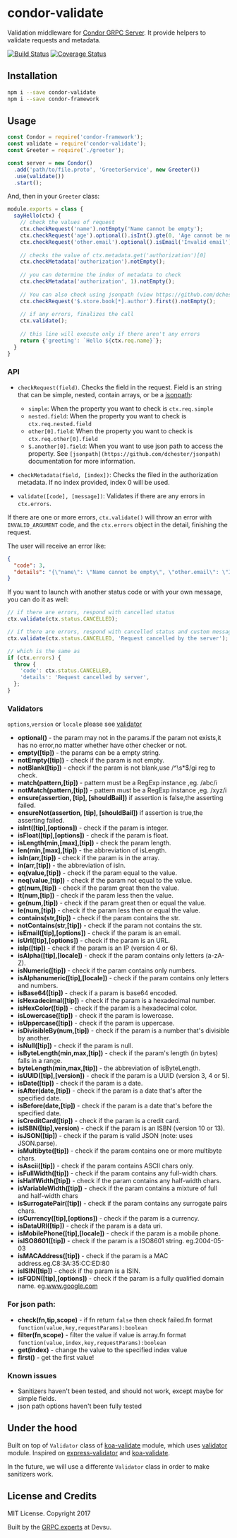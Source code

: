 # condor-validate

Validation middleware for [Condor GRPC Server](https://github.com/devsu/condor-framework). It provide helpers to validate requests and metadata.

[![Build Status](https://travis-ci.org/devsu/condor-validate.svg?branch=master)](https://travis-ci.org/devsu/condor-validate)
[![Coverage Status](https://coveralls.io/repos/github/devsu/condor-validate/badge.svg)](https://coveralls.io/github/devsu/condor-validate)

## Installation

```bash
npm i --save condor-validate
npm i --save condor-framework
```

## Usage

```js
const Condor = require('condor-framework');
const validate = require('condor-validate');
const Greeter = require('./greeter');

const server = new Condor()
  .add('path/to/file.proto', 'GreeterService', new Greeter())
  .use(validate())
  .start();
```

And, then in your `Greeter` class:

```js
module.exports = class {
  sayHello(ctx) {
    // check the values of request
    ctx.checkRequest('name').notEmpty('Name cannot be empty');
    ctx.checkRequest('age').optional().isInt().gte(0, 'Age cannot be negative');
    ctx.checkRequest('other.email').optional().isEmail('Invalid email');
    
    // checks the value of ctx.metadata.get('authorization')[0]
    ctx.checkMetadata('authorization').notEmpty();
    
    // you can determine the index of metadata to check
    ctx.checkMetadata('authorization', 1).notEmpty();
    
    // You can also check using jsonpath (view https://github.com/dchester/jsonpath)
    ctx.checkRequest('$.store.book[*].author').first().notEmpty();
    
    // if any errors, finalizes the call
    ctx.validate();
    
    // this line will execute only if there aren't any errors
    return {'greeting': `Hello ${ctx.req.name}`};
  }
}
```

### API

- `checkRequest(field)`. Checks the field in the request. Field is an string that can be simple, nested, contain arrays, or be a [jsonpath](https://github.com/dchester/jsonpath):

  - `simple`: When the property you want to check is `ctx.req.simple`
  - `nested.field`: When the property you want to check is `ctx.req.nested.field`
  - `other[0].field`: When the property you want to check is `ctx.req.other[0].field`
  - `$.another[0].field`: When you want to use json path to access the property. See `[jsonpath](https://github.com/dchester/jsonpath)` documentation for more information.

- `checkMetadata(field, [index])`: Checks the filed in the authorization metadata. If no index provided, index 0 will be used.
- `validate([code], [message])`: Validates if there are any errors in `ctx.errors`.

If there are one or more errors, `ctx.validate()` will throw an error with `INVALID_ARGUMENT` code, and the `ctx.errors` object in the detail, finishing the request. 

The user will receive an error like:

```json
{
  "code": 3,
  "details": "{\"name\": \"Name cannot be empty\", \"other.email\": \"Invalid email\"}"
}
```

If you want to launch with another status code or with your own message, you can do it as well:

```js
// if there are errors, respond with cancelled status
ctx.validate(ctx.status.CANCELLED);

// if there are errors, respond with cancelled status and custom message
ctx.validate(ctx.status.CANCELLED, 'Request cancelled by the server');

// which is the same as
if (ctx.errors) {
  throw {
    'code': ctx.status.CANCELLED,
    'details': 'Request cancelled by server',
  };
}
```

### Validators

`options`,`version` or `locale` please see [validator](https://github.com/chriso/validator.js)

- **optional()** - the param may not in the params.if the param not exists,it has no error,no matter whether have other checker or not.
- **empty([tip])** - the params can be a empty string.
- **notEmpty([tip])** - check if the param is not empty.
- **notBlank([tip])** - check if the param is not blank,use /^\s*$/gi reg to check.
- **match(pattern,[tip])** - pattern must be a RegExp instance ,eg. /abc/i
- **notMatch(pattern,[tip])** - pattern must be a RegExp instance ,eg. /xyz/i
- **ensure(assertion, [tip], [shouldBail])** if assertion is false,the asserting failed.
- **ensureNot(assertion, [tip], [shouldBail])** if assertion is true,the asserting failed.
- **isInt([tip],[options])** - check if the param is integer.
- **isFloat([tip],[options])** - check if the param is float.
- **isLength(min,[max],[tip])** - check the param length.
- **len(min,[max],[tip])** - the abbreviation of isLength.
- **isIn(arr,[tip])** - check if the param is in the array.
- **in(arr,[tip])** - the abbreviation of isIn.
- **eq(value,[tip])** - check if the param equal to the value.
- **neq(value,[tip])** - check if the param not equal to the value.
- **gt(num,[tip])** - check if the param great then the value.
- **lt(num,[tip])** - check if the param less then the value.
- **ge(num,[tip])** - check if the param great then or equal the value.
- **le(num,[tip])** - check if the param less then or equal the value.
- **contains(str,[tip])** - check if the param contains the str.
- **notContains(str,[tip])** - check if the param not contains the str.
- **isEmail([tip],[options])** - check if the param is an email.
- **isUrl([tip],[options])** - check if the param is an URL.
- **isIp([tip])** - check if the param is an IP (version 4 or 6).
- **isAlpha([tip],[locale])** - check if the param contains only letters (a-zA-Z).
- **isNumeric([tip])** - check if the param contains only numbers.
- **isAlphanumeric([tip],[locale])** - check if the param contains only letters and numbers.
- **isBase64([tip])** - check if a param is base64 encoded.
- **isHexadecimal([tip])** - check if the param is a hexadecimal number.
- **isHexColor([tip])** - check if the param is a hexadecimal color.
- **isLowercase([tip])** - check if the param is lowercase.
- **isUppercase([tip])** - check if the param is uppercase.
- **isDivisibleBy(num,[tip])** - check if the param is a number that's divisible by another.
- **isNull([tip])** - check if the param is null.
- **isByteLength(min,max,[tip])** - check if the param's length (in bytes) falls in a range.
- **byteLength(min,max,[tip])** - the abbreviation of isByteLength.
- **isUUID([tip],[version])** - check if the param is a UUID (version 3, 4 or 5).
- **isDate([tip])** - check if the param is a date.
- **isAfter(date,[tip])** - check if the param is a date that's after the specified date.
- **isBefore(date,[tip])** - check if the param is a date that's before the specified date.
- **isCreditCard([tip])** - check if the param is a credit card.
- **isISBN([tip],version)** - check if the param is an ISBN (version 10 or 13).
- **isJSON([tip])** - check if the param is valid JSON (note: uses JSON.parse).
- **isMultibyte([tip])** - check if the param contains one or more multibyte chars.
- **isAscii([tip])** - check if the param contains ASCII chars only.
- **isFullWidth([tip])** - check if the param contains any full-width chars.
- **isHalfWidth([tip])** - check if the param contains any half-width chars.
- **isVariableWidth([tip])** - check if the param contains a mixture of full and half-width chars
- **isSurrogatePair([tip])** - check if the param contains any surrogate pairs chars.
- **isCurrency([tip],[options])** - check if the param is a currency.
- **isDataURI([tip])** - check if the param is a data uri.
- **isMobilePhone([tip],[locale])** - check if the param is a mobile phone.
- **isISO8601([tip])** - check if the param is a ISO8601 string. eg.2004-05-03
- **isMACAddress([tip])** - check if the param is a MAC address.eg.C8:3A:35:CC:ED:80
- **isISIN([tip])** - check if the param is a ISIN.
- **isFQDN([tip],[options])** - check if the param is a fully qualified domain name. eg.www.google.com

### For json path:

- **check(fn,tip,scope)** - if fn return `false` then check failed.fn format `function(value,key,requestParams):boolean`
- **filter(fn,scope)** - filter the value if value is array.fn format `function(value,index,key,requestParams):boolean`
- **get(index)** - change the value to the specified index value
- **first()** - get the first value!

### Known issues

- Sanitizers haven't been tested, and should not work, except maybe for simple fields.
- json path options haven't been fully tested

## Under the hood

Built on top of `Validator` class of [koa-validate](https://github.com/RocksonZeta/koa-validate) module, which uses [validator](https://github.com/chriso/validator.js) module. Inspired on [express-validator](https://github.com/ctavan/express-validator) and [koa-validate](https://github.com/RocksonZeta/koa-validate).

In the future, we will use a differente `Validator` class in order to make sanitizers work.

## License and Credits

MIT License. Copyright 2017 

Built by the [GRPC experts](https://devsu.com) at Devsu.
